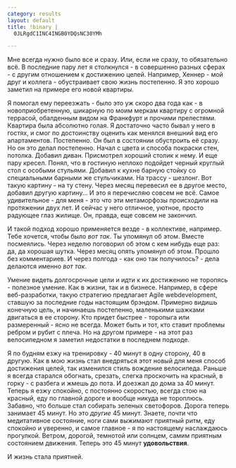 ```yaml
--- 
category: results
layout: default
title: !binary |
  0JLRgdC1INC4INGB0YDQsNC30YMh

---
```

<p>Мне всегда нужно было все и сразу. Или, если не сразу, то обязательно всё.
В последние пару лет я столкнулся - в совершенно разных сферах - с другим отношением к достижению целей.
Например, Хеннер - мой друг и коллега - обустраивает свою жизнь постепенно. Я это хорошо заметил на примере его новой квартиры.</p>

<p>Я помогал ему переезжать - было это уж скоро два года как - в новоприобретенную, шикарную по моим меркам квартиру с огромной террасой, обалденным видом на Франкфурт и прочими прелестями. Квартира была абсолютно голая. Я достаточно часто бывал у него в гостях, и смог по достоинству оценить как менялся внешний вид его апартаментов. Постепенно. Он был в состоянии обустроить её сразу. Но он это делал постепенно. Начал с цвета и способа покраски стен, потолка. Добавил диван. Присмотрел хороший столик к нему. И еще пару кресел. Понял, что в гостиную неплохо подойдет черный круглый стол с особыми стульями. Добавил к кухне барную стойку со специальными барными же стульчиками. На трассу - шезлонг. Вот такую картину - на ту стену. Через месяц перевесил ее в другое место, добавил другую картину... И это я перечисляю совсем не всё. Самое удивительное - для меня - это что эти метаморфозы происходили на протяжении двух лет. И сейчас у него отличное, уютное, просто радующее глаз жилище. Он, правда, еще совсем не закончил.</p>

<p>И такой подход хорошо применяется везде - в коллективе, например. Тебе хочется, чтобы было <em>вот так</em>. Ты упомянул об этом. Вместе посмеялись. Через неделю поговорил об этом с кем нибудь еще раз: да, да хорошая шутка. Через месяц опять упомянул об этом. Прошло без комментариев. И через полгода - как оно так получилось? - дела делаются именно <em>вот так</em>.</p>

<p>Умение видеть долгосрочные цели и идти к их достижению не торопясь - полезное умение. Как в жизни, так и в бизнесе. Например, в сфере веб-разработки, такую стратегию предлагает Agile webdevelopment, ставшую за последние годы настоящим брэндом. Примерно видишь конечную цель, и начинаешь постепенно, маленькими шажками двигаться в ее сторону. Кто придет быстрее - торопыга или размеренный - ясно не всегда.
Может быть и тот, кто ставит проблемы ребром и рубит с плеча. Но на другом примере - на этот раз велосипедном я заметил недостатки в последнем подходе.</p>

<p>Я по будням езжу на тренировку - 40 минут в одну сторону, 40 в другую. Как в мою жизнь стал внедряться этот новый для меня способ достижения целей, так изменился стиль вождение велосипеда. Раньше я всегда старался обогнать, срезать, слегка проскочить на красный, в горку - с разбега и жмешь до пота. И доезжал до дома за 40 минут. Теперь я езжу спокойно, с постоянно скоростью, всегда стою на красный, еду по главной дороге и вообще никуда не тороплюсь. Забавно, что больше стал собирать зеленых светофоров. Дорога теперь занимает 45 минут. Но это <em>другие</em> 45 минут. Знаете, почти что медитативное состояние, ноги сами выжимают приятный ритм, еду спокойно и уверенно, и самое главное - я по настоящему наслаждаюсь прогулкой. Ветром, дорогой, темнотой или солнцем, самим приятным состоянием движения. Теперь это 45 минут <strong>удовольствия</strong>.</p>

<p>И жизнь стала приятней.</p>
